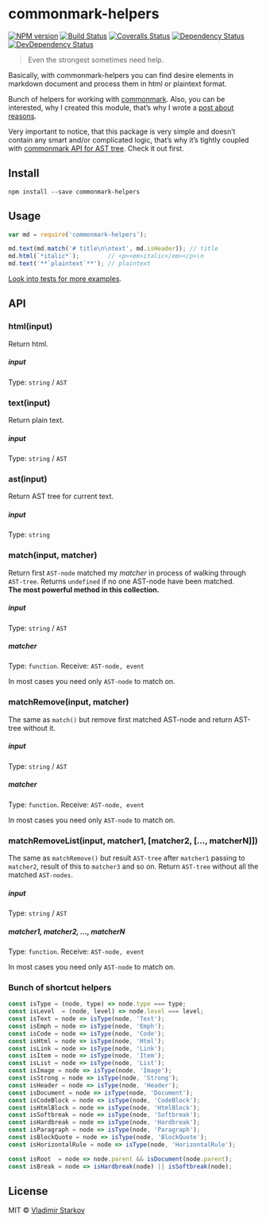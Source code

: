 # commonmark-helpers

[![NPM version][npm-image]][npm-url]
[![Build Status][travis-image]][travis-url]
[![Coveralls Status][coveralls-image]][coveralls-url]
[![Dependency Status][depstat-image]][depstat-url]
[![DevDependency Status][depstat-dev-image]][depstat-dev-url]

> Even the strongest sometimes need help.

Basically, with commonmark-helpers you can find desire elements in markdown document
and process them in html or plaintext format.

Bunch of helpers for working with [commonmark][commonmark-readme]. Also, you can be interested,
why I created this module, that’s why I wrote a [post about reasons](https://iamstarkov.com/commonmark-helpers-release/).

Very important to notice, that this package is very simple and doesn’t contain
any smart and/or complicated logic, that’s why it’s tightly coupled with
[commonmark API for AST tree][commonmark-readme]. Check it out first.

[commonmark-readme]: https://github.com/jgm/commonmark.js#readme

## Install

```
npm install --save commonmark-helpers
```

## Usage

```js
var md = require('commonmark-helpers');

md.text(md.match('# title\n\ntext', md.isHeader)); // title
md.html(`*italic*`);        // <p><em>italic</em></p>\n
md.text('**`plaintext`**'); // plaintext
```

[Look into tests for more examples](tests).

[tests]: https://github.com/iamstarkov/commonmark-helpers/blob/master/test.js
## API

### html(input)

Return html.

##### input

Type: `string` / `AST`

### text(input)

Return plain text.

##### input

Type: `string` / `AST`

### ast(input)

Return AST tree for current text.

##### input

Type: `string`

### match(input, matcher)

Return first `AST-node` matched my _matcher_ in process of walking through `AST-tree`. Returns `undefined` if no one AST-node have been matched.  
**The most powerful method in this collection.**

##### input

Type: `string` / `AST`

##### matcher

Type: `function`. Receive: `AST-node, event`

In most cases you need only `AST-node` to match on.

### matchRemove(input, matcher)

The same as `match()` but remove first matched AST-node and return AST-tree without it.

##### input

Type: `string` / `AST`

##### matcher

Type: `function`. Receive: `AST-node, event`

In most cases you need only `AST-node` to match on.

### matchRemoveList(input, matcher1, [matcher2, […, matcherN]])

The same as `matchRemove()` but result `AST-tree` after `matcher1` passing to `matcher2`, result of this to `matcher3` and so on. Return `AST-tree` without all the matched `AST-nodes`.

##### input

Type: `string` / `AST`

##### matcher1, matcher2, …, matcherN

Type: `function`. Receive: `AST-node, event`

In most cases you need only `AST-node` to match on.

[commonmark]: https://github.com/jgm/commonmark.js#usage

### Bunch of shortcut helpers

```js
const isType = (node, type) => node.type === type;
const isLevel  = (node, level) => node.level === level;
const isText = node => isType(node, 'Text');
const isEmph = node => isType(node, 'Emph');
const isCode = node => isType(node, 'Code');
const isHtml = node => isType(node, 'Html');
const isLink = node => isType(node, 'Link');
const isItem = node => isType(node, 'Item');
const isList = node => isType(node, 'List');
const isImage = node => isType(node, 'Image');
const isStrong = node => isType(node, 'Strong');
const isHeader = node => isType(node, 'Header');
const isDocument = node => isType(node, 'Document');
const isCodeBlock = node => isType(node, 'CodeBlock');
const isHtmlBlock = node => isType(node, 'HtmlBlock');
const isSoftbreak = node => isType(node, 'Softbreak');
const isHardbreak = node => isType(node, 'Hardbreak');
const isParagraph = node => isType(node, 'Paragraph');
const isBlockQuote = node => isType(node, 'BlockQuote');
const isHorizontalRule = node => isType(node, 'HorizontalRule');

const isRoot  = node => node.parent && isDocument(node.parent);
const isBreak = node => isHardbreak(node) || isSoftbreak(node);
```

## License

MIT © [Vladimir Starkov](https://iamstarkov.com/)

[npm-url]: https://npmjs.org/package/commonmark-helpers
[npm-image]: https://img.shields.io/npm/v/commonmark-helpers.svg?style=flat-square

[travis-url]: https://travis-ci.org/iamstarkov/commonmark-helpers
[travis-image]: https://img.shields.io/travis/iamstarkov/commonmark-helpers.svg?style=flat-square

[coveralls-url]: https://coveralls.io/r/iamstarkov/commonmark-helpers
[coveralls-image]: https://img.shields.io/coveralls/iamstarkov/commonmark-helpers.svg?style=flat-square

[depstat-url]: https://david-dm.org/iamstarkov/commonmark-helpers
[depstat-image]: https://david-dm.org/iamstarkov/commonmark-helpers.svg?style=flat-square

[depstat-dev-url]: https://david-dm.org/iamstarkov/commonmark-helpers
[depstat-dev-image]: https://david-dm.org/iamstarkov/commonmark-helpers/dev-status.svg?style=flat-square
